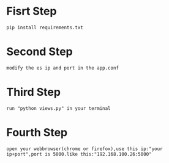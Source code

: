 # Fisrt Step
```
pip install requirements.txt
```

# Second Step
```
modify the es ip and port in the app.conf
```
# Third Step
```
run "python views.py" in your terminal
```
# Fourth Step
```
open your webbrowser(chrome or firefox),use this ip:"your ip+port",port is 5000.like this:"192.168.100.26:5000"
```